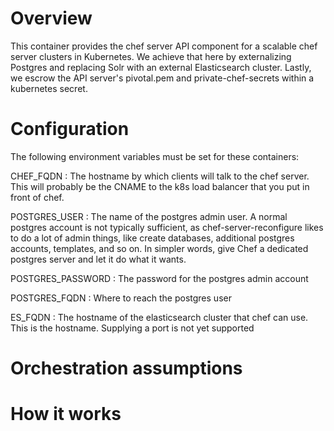 # Overview

This container provides the chef server API component for a scalable chef
server clusters in Kubernetes.  We achieve that here by externalizing 
Postgres and replacing Solr with an external Elasticsearch cluster. Lastly,
we escrow the API server's  pivotal.pem and private-chef-secrets within a 
kubernetes secret.

# Configuration

The following environment variables must be set for these containers:

CHEF_FQDN : The hostname by which clients will talk to the chef server. This
will probably be the CNAME to the k8s load balancer that you put in front of
chef.

POSTGRES_USER : The name of the postgres admin user. A normal postgres account
is not typically sufficient, as chef-server-reconfigure likes to do a lot of
admin things, like create databases, additional postgres accounts, templates,
and so on. In simpler words, give Chef a dedicated postgres server and let it
do what it wants.

POSTGRES_PASSWORD : The password for the postgres admin account

POSTGRES_FQDN : Where to reach the postgres user

ES_FQDN : The hostname of the elasticsearch cluster that chef can use. This is the hostname. Supplying a port is not yet supported

# Orchestration assumptions

# How it works

